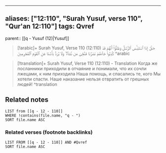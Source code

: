 
---
aliases: ["12:110", "Surah Yusuf, verse 110", "Qur'an 12:110"]
tags: Qvref
---

parent:: [[q - Yusuf (12)|Yusuf]]

> [!arabic]+ Surah Yusuf, Verse 110 (12:110)
> <span class="quran-arabic">حَتَّىٰٓ إِذَا ٱسْتَيْـَٔسَ ٱلرُّسُلُ وَظَنُّوٓا۟ أَنَّهُمْ قَدْ كُذِبُوا۟ جَآءَهُمْ نَصْرُنَا فَنُجِّىَ مَن نَّشَآءُ ۖ وَلَا يُرَدُّ بَأْسُنَا عَنِ ٱلْقَوْمِ ٱلْمُجْرِمِينَ</span>
^arabic

> [!translation]+ Surah Yusuf, Verse 110 (12:110) - Translation
> Когда же посланники приходили в отчаяние и понимали, что их сочли лжецами, к ним приходила Наша помощь, и спасались те, кого Мы хотели спасти. Наше наказание нельзя отвратить от грешных людей!
^translation



## Related notes
```dataview
LIST from [[q - 12 - 110]]
WHERE !contains(file.name, "q - ")
SORT file.name ASC
```

### Related verses (footnote backlinks)
```dataview
LIST FROM [[q - 12 - 110]] AND #Qvref
SORT file.name ASC
```

